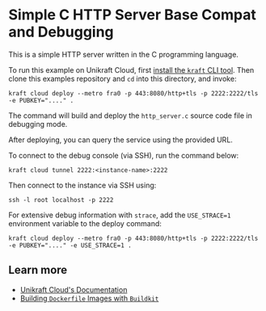 # Simple C HTTP Server Base Compat and Debugging

This is a simple HTTP server written in the C programming language.

To run this example on Unikraft Cloud, first [install the `kraft` CLI tool](https://unikraft.org/docs/cli).
Then clone this examples repository and `cd` into this directory, and invoke:

```console
kraft cloud deploy --metro fra0 -p 443:8080/http+tls -p 2222:2222/tls -e PUBKEY="...." .
```

The command will build and deploy the `http_server.c` source code file in debugging mode.

After deploying, you can query the service using the provided URL.

To connect to the debug console (via SSH), run the command below:

```console
kraft cloud tunnel 2222:<instance-name>:2222
```

Then connect to the instance via SSH using:

```console
ssh -l root localhost -p 2222
```

For extensive debug information with `strace`, add the `USE_STRACE=1` environment variable to the deploy command:

```console
kraft cloud deploy --metro fra0 -p 443:8080/http+tls -p 2222:2222/tls -e PUBKEY="...." -e USE_STRACE=1 .
```

## Learn more

- [Unikraft Cloud's Documentation](https://unikraft.cloud/docs/)
- [Building `Dockerfile` Images with `Buildkit`](https://unikraft.org/guides/building-dockerfile-images-with-buildkit)

